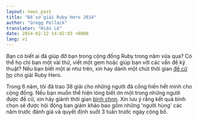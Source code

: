 ```yaml
---
layout: news_post
title: "Đề cử giải Ruby Hero 2014"
author: "Gregg Pollack"
translator: "Hiếu Lê"
date: 2014-02-12 14:02:03 +0000
lang: vi
---
```

 
Bạn có biết ai đã giúp đỡ bạn trong cộng đồng Ruby trong năm vừa qua? Có thể
họ chỉ bạn một vài thứ, viết một gem hoặc giúp bạn với các vấn đề kỹ thuật? Nếu
bạn biết một ai như trên, xin hay dành một chút thời gian [đề cử họ](http://rubyheroes.com/)
cho giải Ruby Hero.
 
Trong 6 năm, tôi đã trao 38 giải cho những người đã cống hiến hết mình cho cộng
đồng. Nếu bạn muốn thể hiện lòng biết ơn một trong những người được đề cử, xin hãy
giành thời gian [bình chọn](http://rubyheroes.com/). Xin lưu ý rằng kết quả bình
chọn sẽ được hội động ban giám khảo bao gồm những 'người hùng' các năm trước
đánh giá và quyết định suốt 3 tuần trước ngày công bố.
